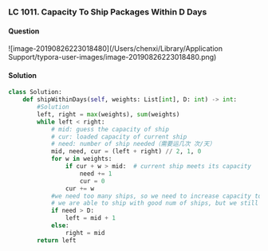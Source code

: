 ### LC 1011. Capacity To Ship Packages Within D Days

#### Question

![image-20190826223018480](/Users/chenxi/Library/Application Support/typora-user-images/image-20190826223018480.png)



#### Solution

```python
class Solution:
    def shipWithinDays(self, weights: List[int], D: int) -> int:
        #Solution
        left, right = max(weights), sum(weights)
        while left < right:
            # mid: guess the capacity of ship
            # cur: loaded capacity of current ship
            # need: number of ship needed（需要运几次 次/天）
            mid, need, cur = (left + right) // 2, 1, 0
            for w in weights:
                if cur + w > mid:  # current ship meets its capacity
                    need += 1
                    cur = 0
                cur += w
            #we need too many ships, so we need to increase capacity to reduce num of ships needed
            # we are able to ship with good num of ships, but we still need to find the optimal max capacity
            if need > D: 
                left = mid + 1
            else: 
                right = mid
        return left
```

